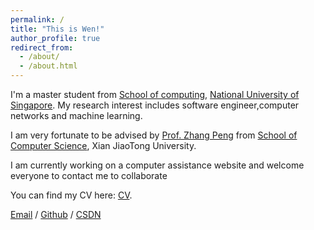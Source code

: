```yaml
---
permalink: /
title: "This is Wen!"
author_profile: true
redirect_from: 
  - /about/
  - /about.html
---
```


I'm a master student from [School of computing](https://nus.edu.sg), [National University of Singapore](https://www.pku.edu.cn/). My research interest includes software engineer,computer networks and machine learning.

I am very fortunate to be advised by [Prof. Zhang Peng](https://gr.xjtu.edu.cn/web/p-zhang)  from [School of Computer Science](http://www.cs.xjtu.edu.cn), Xian JiaoTong University. 

I am currently working on a computer assistance website and welcome everyone to contact me to collaborate

You can find my CV here: [CV](./Wen'sCV.pdf).

[Email](wenyexjtu@gmail.com) / [Github](https://nlnuli.github.io/ericYe.github.io/) / [CSDN](https://blog.csdn.net/NU_LI_/)


